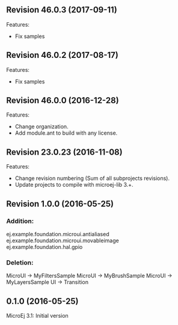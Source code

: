 ## Revision 46.0.3 (2017-09-11)
Features:
   - Fix samples
   
## Revision 46.0.2 (2017-08-17)
Features:
   - Fix samples

## Revision 46.0.0 (2016-12-28)
Features:
   - Change organization.
   - Add module.ant to build with any license.
   
## Revision 23.0.23 (2016-11-08)
Features:
   - Change revision numbering (Sum of all subprojects revisions).
   - Update projects to compile with microej-lib 3.+.

## Revision 1.0.0 (2016-05-25)
### Addition:
ej.example.foundation.microui.antialiased
ej.example.foundation.microui.movableimage
ej.example.foundation.hal.gpio

### Deletion:
MicroUI -> MyFiltersSample
MicroUI -> MyBrushSample
MicroUI -> MyLayersSample
UI -> Transition

## 0.1.0 (2016-05-25)
MicroEj 3.1:
Initial version